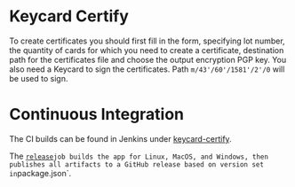 # Keycard Certify

To create certificates you should first fill in the form, specifying lot number, the quantity of cards for which you need to create a certificate, destination path for the certificates file and choose the output encryption PGP key. You also need a Keycard to sign the certificates. Path `m/43'/60'/1581'/2'/0` will be used to sign.

# Continuous Integration

The CI builds can be found in Jenkins under [keycard-certify](https://ci.infra.status.im/job/keycard-certify/).

The [`release`](https://ci.infra.status.im/job/keycard-certify/job/release/)` job builds the app for Linux, MacOS, and Windows, then publishes all artifacts to a GitHub release based on version set in `package.json`.
